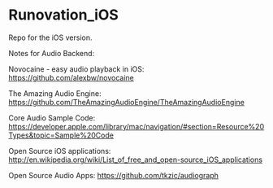 Runovation_iOS
==============

Repo for the iOS version.

Notes for Audio Backend:

Novocaine - easy audio playback in iOS:
https://github.com/alexbw/novocaine

The Amazing Audio Engine:
https://github.com/TheAmazingAudioEngine/TheAmazingAudioEngine


Core Audio Sample Code:
https://developer.apple.com/library/mac/navigation/#section=Resource%20Types&topic=Sample%20Code

Open Source iOS applications:
http://en.wikipedia.org/wiki/List_of_free_and_open-source_iOS_applications

Open Source Audio Apps:
https://github.com/tkzic/audiograph


